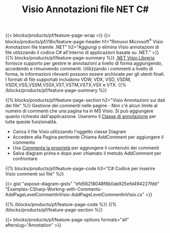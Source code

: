 ﻿---
title: Visio Annotazioni file NET C#
url: /it/net/annotation/
description: Aggiungi o rimuovi l'annotazione dei dati di Visio con poche righe di codice C#.
---
{{< blocks/products/pf/feature-page-wrap >}}
{{< blocks/products/pf/i18n/feature-page-header h1="Rimuovi Microsoft<sup>&reg;</sup> Visio Annotazioni file tramite .NET" h2="Aggiungi o elimina Visio annotazioni di file utilizzando il codice C# all\'interno di applicazioni basate su .NET." >}}
{{% blocks/products/pf/feature-page-summary %}}
[.NET Visio Libreria](/diagram/net/) fornisce supporto per gestire le annotazioni a livello di forma aggiungendo, accedendo e rimuovendo commenti. Utilizzando i commenti a livello di forma, le informazioni rilevanti possono essere archiviate per gli utenti finali. I formati di file supportati includono VDW, VDX, VSD, VSDM, VSDX,VSS,VSSM,VSSX,VST,VSTM,VSTX,VSX e VTX.
{{% /blocks/products/pf/feature-page-summary %}}

{{% blocks/products/pf/feature-page-section h2="Visio Annotazioni sui dati dei file" %}}
Gestione dei commenti nelle pagine - Non c'è alcun limite al numero di commenti che una pagina ha in MS Visio. Si può aggiungere quanto richiesto dall'applicazione. Useremo il [Classe di annotazione](https://apireference.aspose.com/diagram/net/aspose.diagram/annotation) per tutte queste funzionalità.

+ Carica il file Visio utilizzando l'oggetto classe Diagram
+ Accedere alla Pagina pertinente 
Chiama AddComment per aggiungere il commento
+ Usa [Commenta la proprietà](https://apireference.aspose.com/diagram/net/aspose.diagram/annotation/properties/comment) per aggiungere il contenuto dei commenti 
+ Salva diagram prima e dopo aver chiamato il metodo AddComment per confrontare

{{% blocks/products/pf/feature-page-code h3="C# Codice per inserire Visio commenti sui file" %}}

{{< gist "aspose-diagram-gists" "efd56218048f8b0ab925efd494227fdd" "Examples-CSharp-Working-with-Comments-AddPageLevelCommentInVisio-AddPageLevelCommentInVisio.cs" >}}

{{% /blocks/products/pf/feature-page-code %}}
{{% /blocks/products/pf/feature-page-section %}}

{{< blocks/products/pf/feature-page-options formats="all" afterslug="Annotation" >}}